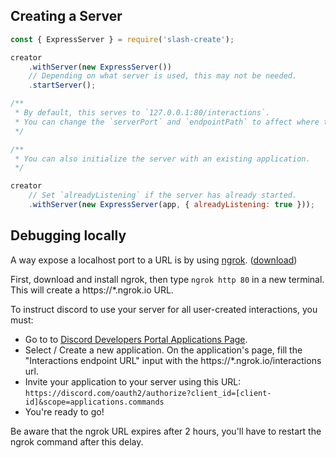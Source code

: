 ## Creating a Server
```js
const { ExpressServer } = require('slash-create');

creator
    .withServer(new ExpressServer())
    // Depending on what server is used, this may not be needed.
    .startServer();

/**
 * By default, this serves to `127.0.0.1:80/interactions`.
 * You can change the `serverPort` and `endpointPath` to affect where to serve to.
 */

/**
 * You can also initialize the server with an existing application.
 */

creator
    // Set `alreadyListening` if the server has already started.
    .withServer(new ExpressServer(app, { alreadyListening: true }));
```

## Debugging locally

A way expose a localhost port to a URL is by using [ngrok](https://ngrok.com/). ([download](https://ngrok.com/download))

First, download and install ngrok, then type `ngrok http 80` in a new terminal. This will create a https://*.ngrok.io URL.

To instruct discord to use your server for all user-created interactions, you must:
- Go to to [Discord Developers Portal Applications Page](https://discord.com/developers/applications). 
- Select / Create a new application. On the application's page, fill the "Interactions endpoint URL" input with the https://*.ngrok.io/interactions url.
- Invite your application to your server using this URL: `https://discord.com/oauth2/authorize?client_id=[client-id]&scope=applications.commands`
- You're ready to go!

Be aware that the ngrok URL expires after 2 hours, you'll have to restart the ngrok command after this delay.
